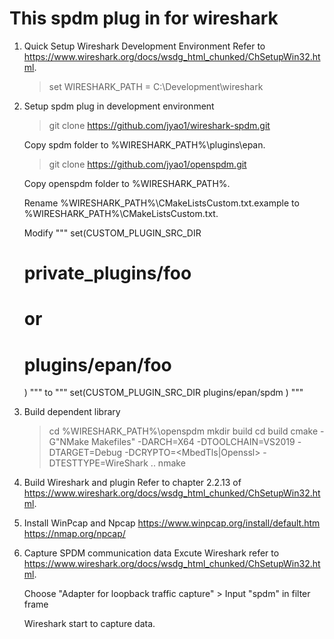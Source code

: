 # This spdm plug in for wireshark
1) Quick Setup Wireshark Development Environment
   Refer to https://www.wireshark.org/docs/wsdg_html_chunked/ChSetupWin32.html.
   
   > set WIRESHARK_PATH = C:\Development\wireshark
   
2) Setup spdm plug in development environment
   > git clone https://github.com/jyao1/wireshark-spdm.git
   
   Copy spdm folder to %WIRESHARK_PATH%\plugins\epan.
   
   > git clone https://github.com/jyao1/openspdm.git
   
   Copy openspdm folder to %WIRESHARK_PATH%.
   
   Rename %WIRESHARK_PATH%\CMakeListsCustom.txt.example to %WIRESHARK_PATH%\CMakeListsCustom.txt.
   
   Modify 
   """
   set(CUSTOM_PLUGIN_SRC_DIR
    #	private_plugins/foo
    # or
    #	plugins/epan/foo
    )
   """
   to
   """
   set(CUSTOM_PLUGIN_SRC_DIR
    plugins/epan/spdm
    )
   """
   
3) Build dependent library
   > cd %WIRESHARK_PATH%\openspdm
   > mkdir build
   > cd build
   > cmake -G"NMake Makefiles" -DARCH=X64 -DTOOLCHAIN=VS2019 -DTARGET=Debug -DCRYPTO=<MbedTls|Openssl> -DTESTTYPE=WireShark ..
   > nmake
   
4) Build Wireshark and plugin
   Refer to chapter 2.2.13 of https://www.wireshark.org/docs/wsdg_html_chunked/ChSetupWin32.html.
   
5) Install WinPcap and Npcap
   https://www.winpcap.org/install/default.htm
   https://nmap.org/npcap/
   
6) Capture SPDM communication data
   Excute Wireshark refer to https://www.wireshark.org/docs/wsdg_html_chunked/ChSetupWin32.html.
   
   Choose "Adapter for loopback traffic capture" > Input "spdm" in filter frame
   
   Wireshark start to capture data.
   
    
   
   